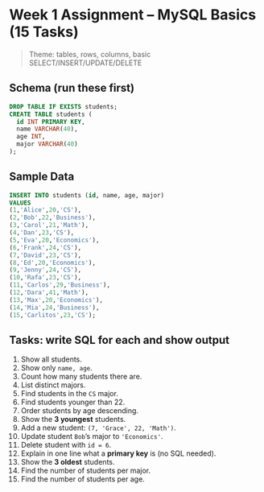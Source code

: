 # Week 1 Assignment – MySQL Basics (15 Tasks)

> Theme: tables, rows, columns, basic SELECT/INSERT/UPDATE/DELETE

## Schema (run these first)
```sql
DROP TABLE IF EXISTS students;
CREATE TABLE students (
  id INT PRIMARY KEY,
  name VARCHAR(40),
  age INT,
  major VARCHAR(40)
);
```

## Sample Data
```sql
INSERT INTO students (id, name, age, major) 
VALUES
(1,'Alice',20,'CS'),
(2,'Bob',22,'Business'),
(3,'Carol',21,'Math'),
(4,'Dan',23,'CS'),
(5,'Eva',20,'Economics'),
(6,'Frank',24,'CS'),
(7,'David',23,'CS'),
(8,'Ed',20,'Economics'),
(9,'Jenny',24,'CS'),
(10,'Rafa',23,'CS'),
(11,'Carlos',29,'Business'),
(12,'Dara',41,'Math'),
(13,'Max',20,'Economics'),
(14,'Mia',24,'Business'),
(15,'Carlitos',23,'CS');

```

## Tasks: write SQL for each and show output

1) Show all students.  
2) Show only `name, age`.  
3) Count how many students there are.  
4) List distinct majors.  
5) Find students in the `CS` major.  
6) Find students younger than 22.  
7) Order students by age descending.  
8) Show the **3 youngest** students.  
9) Add a new student: `(7, 'Grace', 22, 'Math')`.  
10) Update student `Bob`’s major to `'Economics'`.  
11) Delete student with `id = 6`.  
12) Explain in one line what a **primary key** is (no SQL needed).
13) Show the **3 oldest** students.  
14) Find the number of students per major.
15) Find the number of students per age.